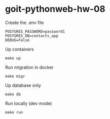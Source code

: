 # goit-pythonweb-hw-08


Create the .env file

```.env
POSTGRES_PASSWORD=password1
POSTGRES_DB=contacts_app
DEBUG=False
```

Up containers 
```
make up
```
Run migration in docker

```
make migr
```

Up database only
```
make db
```

Run locally (dev mode)
```
make run
```
